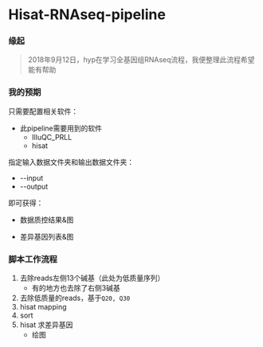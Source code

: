 # Hisat-RNAseq-pipeline
### 缘起

>  2018年9月12日，hyp在学习全基因组RNAseq流程，我便整理此流程希望能有帮助

### 我的预期

只需要配置相关软件：

- 此pipeline需要用到的软件
  - IlluQC_PRLL
  - hisat

指定输入数据文件夹和输出数据文件夹：

- --input
- --output

即可获得：

- 数据质控结果&图

- 差异基因列表&图

### 脚本工作流程

1. 去除reads左侧13个碱基（此处为低质量序列）
   - 有的地方也去除了右侧3碱基	
2. 去除低质量的reads，基于`Q20, Q30`
3. hisat mapping
4. sort
5. hisat 求差异基因
   - 绘图

